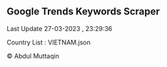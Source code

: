 

## Google Trends Keywords Scraper 
 
Last Update 27-03-2023 , 23:29:36

Country List :
VIETNAM.json



© Abdul Muttaqin 
